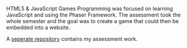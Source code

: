 HTML5 & JavaScript Games Programming was focused on learning JavaScript and using the Phaser Framework. The assessment took the whole semester and the goal was to create a game that could then be embedded into a website.

A [seperate repository](https://github.com/yuchingho/PhaserBubbleAliens) contains my assessment work.